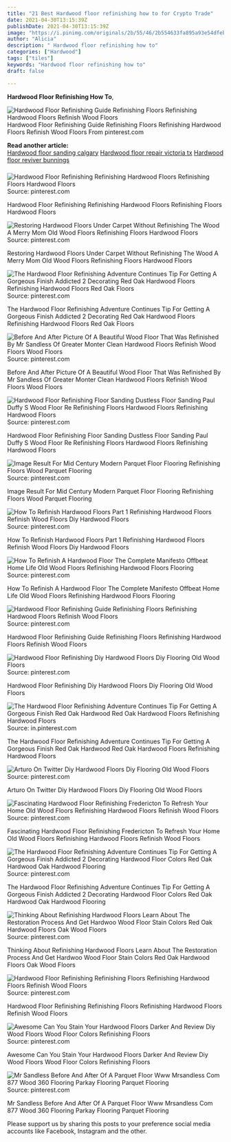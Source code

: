 ```yaml
---
title: "21 Best Hardwood floor refinishing how to for Crypto Trade"
date: 2021-04-30T13:15:39Z
publishDate: 2021-04-30T13:15:39Z
image: "https://i.pinimg.com/originals/2b/55/46/2b554633fa895a93e54dfeb86ce09174.jpg"
author: "Alicia"
description: " Hardwood floor refinishing how to"
categories: ["Hardwood"]
tags: ["tiles"]
keywords: "Hardwood floor refinishing how to"
draft: false

---
```

<!-- Head tag Code -->
**Hardwood Floor Refinishing How To**, 

![Hardwood Floor Refinishing Guide Refinishing Floors Refinishing Hardwood Floors Refinish Wood Floors](https://i.pinimg.com/originals/54/cf/18/54cf1803e6655bcc0bb059895781af66.jpg "Hardwood Floor Refinishing Guide Refinishing Floors Refinishing Hardwood Floors Refinish Wood Floors")
Hardwood Floor Refinishing Guide Refinishing Floors Refinishing Hardwood Floors Refinish Wood Floors From pinterest.com

**Read another article:**  
[Hardwood floor sanding calgary](/hardwood-floor-sanding-calgary/)
[Hardwood floor repair victoria tx](/hardwood-floor-repair-victoria-tx/)
[Hardwood floor reviver bunnings](/hardwood-floor-reviver-bunnings/)




### 

 


![Hardwood Floor Refinishing Refinishing Hardwood Floors Refinishing Floors Hardwood Floors](https://i.pinimg.com/originals/d8/67/53/d86753cac778f3936c536fc00343ed91.jpg "Hardwood Floor Refinishing Refinishing Hardwood Floors Refinishing Floors Hardwood Floors")
Source: pinterest.com

Hardwood Floor Refinishing Refinishing Hardwood Floors Refinishing Floors Hardwood Floors  

![Restoring Hardwood Floors Under Carpet Without Refinishing The Wood A Merry Mom Old Wood Floors Refinishing Floors Hardwood Floors](https://i.pinimg.com/736x/3d/d4/98/3dd49891a876472fb590c5825905c120--no-sanding-s-house.jpg "Restoring Hardwood Floors Under Carpet Without Refinishing The Wood A Merry Mom Old Wood Floors Refinishing Floors Hardwood Floors")
Source: pinterest.com

Restoring Hardwood Floors Under Carpet Without Refinishing The Wood A Merry Mom Old Wood Floors Refinishing Floors Hardwood Floors  

![The Hardwood Floor Refinishing Adventure Continues Tip For Getting A Gorgeous Finish Addicted 2 Decorating Red Oak Hardwood Floors Refinishing Hardwood Floors Red Oak Floors](https://i.pinimg.com/736x/f5/f6/a3/f5f6a30700e2d7233223dc09c33d14ca--hardwood-floor-refinishing-hardwood-floors.jpg "The Hardwood Floor Refinishing Adventure Continues Tip For Getting A Gorgeous Finish Addicted 2 Decorating Red Oak Hardwood Floors Refinishing Hardwood Floors Red Oak Floors")
Source: pinterest.com

The Hardwood Floor Refinishing Adventure Continues Tip For Getting A Gorgeous Finish Addicted 2 Decorating Red Oak Hardwood Floors Refinishing Hardwood Floors Red Oak Floors  

![Before And After Picture Of A Beautiful Wood Floor That Was Refinished By Mr Sandless Of Greater Monter Clean Hardwood Floors Refinish Wood Floors Wood Floors](https://i.pinimg.com/736x/d7/c4/57/d7c457b73371cb12ad5ef54340771ae2.jpg "Before And After Picture Of A Beautiful Wood Floor That Was Refinished By Mr Sandless Of Greater Monter Clean Hardwood Floors Refinish Wood Floors Wood Floors")
Source: pinterest.com

Before And After Picture Of A Beautiful Wood Floor That Was Refinished By Mr Sandless Of Greater Monter Clean Hardwood Floors Refinish Wood Floors Wood Floors  

![Hardwood Floor Refinishing Floor Sanding Dustless Floor Sanding Paul Duffy S Wood Floor Re Refinishing Floors Hardwood Floors Refinishing Hardwood Floors](https://i.pinimg.com/736x/ab/86/8a/ab868ae010e2db948352d2a350671f2a--hardwood-floor-refinishing-hardwood-floors.jpg "Hardwood Floor Refinishing Floor Sanding Dustless Floor Sanding Paul Duffy S Wood Floor Re Refinishing Floors Hardwood Floors Refinishing Hardwood Floors")
Source: pinterest.com

Hardwood Floor Refinishing Floor Sanding Dustless Floor Sanding Paul Duffy S Wood Floor Re Refinishing Floors Hardwood Floors Refinishing Hardwood Floors  

![Image Result For Mid Century Modern Parquet Floor Flooring Refinishing Floors Wood Parquet Flooring](https://i.pinimg.com/236x/55/61/06/55610648a98d3b23f5689a614968ec1c--parquet-mid-century.jpg "Image Result For Mid Century Modern Parquet Floor Flooring Refinishing Floors Wood Parquet Flooring")
Source: pinterest.com

Image Result For Mid Century Modern Parquet Floor Flooring Refinishing Floors Wood Parquet Flooring  

![How To Refinish Hardwood Floors Part 1 Refinishing Hardwood Floors Refinish Wood Floors Diy Hardwood Floors](https://i.pinimg.com/736x/c5/76/76/c57676a0ccc55de83e4e2bd2602538f6.jpg "How To Refinish Hardwood Floors Part 1 Refinishing Hardwood Floors Refinish Wood Floors Diy Hardwood Floors")
Source: pinterest.com

How To Refinish Hardwood Floors Part 1 Refinishing Hardwood Floors Refinish Wood Floors Diy Hardwood Floors  

![How To Refinish A Hardwood Floor The Complete Manifesto Offbeat Home Life Old Wood Floors Refinishing Hardwood Floors Flooring](https://i.pinimg.com/originals/78/5a/b5/785ab569667f48d75c4c5e251543d183.jpg "How To Refinish A Hardwood Floor The Complete Manifesto Offbeat Home Life Old Wood Floors Refinishing Hardwood Floors Flooring")
Source: pinterest.com

How To Refinish A Hardwood Floor The Complete Manifesto Offbeat Home Life Old Wood Floors Refinishing Hardwood Floors Flooring  

![Hardwood Floor Refinishing Guide Refinishing Floors Refinishing Hardwood Floors Refinish Wood Floors](https://i.pinimg.com/originals/54/cf/18/54cf1803e6655bcc0bb059895781af66.jpg "Hardwood Floor Refinishing Guide Refinishing Floors Refinishing Hardwood Floors Refinish Wood Floors")
Source: pinterest.com

Hardwood Floor Refinishing Guide Refinishing Floors Refinishing Hardwood Floors Refinish Wood Floors  

![Hardwood Floor Refinishing Diy Hardwood Floors Diy Flooring Old Wood Floors](https://i.pinimg.com/originals/90/b5/71/90b571ce161391e589f1218c678247e9.jpg "Hardwood Floor Refinishing Diy Hardwood Floors Diy Flooring Old Wood Floors")
Source: pinterest.com

Hardwood Floor Refinishing Diy Hardwood Floors Diy Flooring Old Wood Floors  

![The Hardwood Floor Refinishing Adventure Continues Tip For Getting A Gorgeous Finish Red Oak Hardwood Red Oak Hardwood Floors Refinishing Hardwood Floors](https://i.pinimg.com/736x/77/6a/39/776a39d58befafd9512e6ec5b362bf7c.jpg "The Hardwood Floor Refinishing Adventure Continues Tip For Getting A Gorgeous Finish Red Oak Hardwood Red Oak Hardwood Floors Refinishing Hardwood Floors")
Source: in.pinterest.com

The Hardwood Floor Refinishing Adventure Continues Tip For Getting A Gorgeous Finish Red Oak Hardwood Red Oak Hardwood Floors Refinishing Hardwood Floors  

![Arturo On Twitter Diy Hardwood Floors Diy Flooring Old Wood Floors](https://i.pinimg.com/474x/3f/ba/c1/3fbac1aa15ce3e0e1e2ef20bd8a99ce4--refurbished-hardwood-floors-refinishing-hardwood-floors-old-houses.jpg "Arturo On Twitter Diy Hardwood Floors Diy Flooring Old Wood Floors")
Source: pinterest.com

Arturo On Twitter Diy Hardwood Floors Diy Flooring Old Wood Floors  

![Fascinating Hardwood Floor Refinishing Fredericton To Refresh Your Home Old Wood Floors Refinishing Hardwood Floors Refinish Wood Floors](https://i.pinimg.com/originals/da/7d/e0/da7de066f0237d0a3bc7c634a7602b33.jpg "Fascinating Hardwood Floor Refinishing Fredericton To Refresh Your Home Old Wood Floors Refinishing Hardwood Floors Refinish Wood Floors")
Source: pinterest.com

Fascinating Hardwood Floor Refinishing Fredericton To Refresh Your Home Old Wood Floors Refinishing Hardwood Floors Refinish Wood Floors  

![The Hardwood Floor Refinishing Adventure Continues Tip For Getting A Gorgeous Finish Addicted 2 Decorating Hardwood Floor Colors Red Oak Hardwood Oak Hardwood Flooring](https://i.pinimg.com/736x/69/a3/b2/69a3b2fbd876dca31e14939e0d0d2250--how-to-darken-hardwood-floors-hardwood-floor-refinishing.jpg "The Hardwood Floor Refinishing Adventure Continues Tip For Getting A Gorgeous Finish Addicted 2 Decorating Hardwood Floor Colors Red Oak Hardwood Oak Hardwood Flooring")
Source: pinterest.com

The Hardwood Floor Refinishing Adventure Continues Tip For Getting A Gorgeous Finish Addicted 2 Decorating Hardwood Floor Colors Red Oak Hardwood Oak Hardwood Flooring  

![Thinking About Refinishing Hardwood Floors Learn About The Restoration Process And Get Hardwoo Wood Floor Stain Colors Red Oak Hardwood Floors Oak Wood Floors](https://i.pinimg.com/originals/ec/aa/85/ecaa85046b538b87940ccc4396ab770f.jpg "Thinking About Refinishing Hardwood Floors Learn About The Restoration Process And Get Hardwoo Wood Floor Stain Colors Red Oak Hardwood Floors Oak Wood Floors")
Source: pinterest.com

Thinking About Refinishing Hardwood Floors Learn About The Restoration Process And Get Hardwoo Wood Floor Stain Colors Red Oak Hardwood Floors Oak Wood Floors  

![Hardwood Floor Refinishing Refinishing Floors Refinishing Hardwood Floors Refinish Wood Floors](https://i.pinimg.com/originals/c4/9c/cc/c49ccc49cd9523ff1d84a1594f917dfe.jpg "Hardwood Floor Refinishing Refinishing Floors Refinishing Hardwood Floors Refinish Wood Floors")
Source: pinterest.com

Hardwood Floor Refinishing Refinishing Floors Refinishing Hardwood Floors Refinish Wood Floors  

![Awesome Can You Stain Your Hardwood Floors Darker And Review Diy Wood Floors Wood Floor Colors Refinishing Floors](https://i.pinimg.com/originals/ac/fb/3b/acfb3bcbcf35fb0de2779ff780210c50.jpg "Awesome Can You Stain Your Hardwood Floors Darker And Review Diy Wood Floors Wood Floor Colors Refinishing Floors")
Source: pinterest.com

Awesome Can You Stain Your Hardwood Floors Darker And Review Diy Wood Floors Wood Floor Colors Refinishing Floors  

![Mr Sandless Before And After Of A Parquet Floor Www Mrsandless Com 877 Wood 360 Flooring Parkay Flooring Parquet Flooring](https://i.pinimg.com/originals/2b/55/46/2b554633fa895a93e54dfeb86ce09174.jpg "Mr Sandless Before And After Of A Parquet Floor Www Mrsandless Com 877 Wood 360 Flooring Parkay Flooring Parquet Flooring")
Source: pinterest.com

Mr Sandless Before And After Of A Parquet Floor Www Mrsandless Com 877 Wood 360 Flooring Parkay Flooring Parquet Flooring  

Please support us by sharing this posts to your preference social media accounts like Facebook, Instagram and the other.

